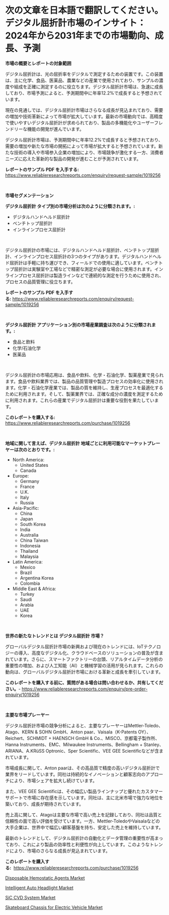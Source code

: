 <p><h1>次の文章を日本語で翻訳してください。
デジタル屈折計市場のインサイト：2024年から2031年までの市場動向、成長、予測</h1></p><p><strong>市場の概要とレポートの対象範囲</strong></p>
<p><p>デジタル屈折計は、光の屈折率をデジタルで測定するための装置です。この装置は、主に化学、食品、医薬品、農業などの産業で使用されており、サンプルの濃度や組成を正確に測定するのに役立ちます。デジタル屈折計市場は、急速に成長しており、市場予測によると、予測期間中に年率12.2%で成長すると予想されています。</p><p>現在の見通しでは、デジタル屈折計市場はさらなる成長が見込まれており、需要の増加や技術革新によって市場が拡大しています。最新の市場動向では、高精度で使いやすいデジタル屈折計が求められており、製品の多機能化やユーザーフレンドリーな機能の開発が進んでいます。</p><p>デジタル屈折計市場は、予測期間中に年率12.2%で成長すると予想されており、需要の増加や新たな市場の開拓によって市場が拡大すると予想されています。新たな技術の導入や市場参入企業の増加により、市場競争が激化する一方、消費者ニーズに応えた革新的な製品の開発が進むことが予測されています。</p></p>
<p><strong>レポートのサンプル PDF を入手する:</strong> <a href="https://www.reliableresearchreports.com/enquiry/request-sample/1019256">https://www.reliableresearchreports.com/enquiry/request-sample/1019256</a></p>
<p>&nbsp;</p>
<p><strong>市場セグメンテーション</strong></p>
<p><strong>デジタル屈折計 タイプ別の市場分析は次のように分類されます。:</strong></p>
<p><ul><li>デジタルハンドヘルド屈折計</li><li>ベンチトップ屈折計</li><li>インラインプロセス屈折計</li></ul></p>
<p>&nbsp;</p>
<p><p>デジタル屈折計の市場には、デジタルハンドヘルド屈折計、ベンチトップ屈折計、インラインプロセス屈折計の3つのタイプがあります。デジタルハンドヘルド屈折計は手軽に持ち運びでき、フィールドでの使用に適しています。ベンチトップ屈折計は実験室や工場などで精密な測定が必要な場合に使用されます。インラインプロセス屈折計は製造ラインなどで連続的な測定を行うために使用され、プロセスの品質管理に役立ちます。</p></p>
<p><strong>レポートのサンプル PDF を入手する:</strong>&nbsp;<a href="https://www.reliableresearchreports.com/enquiry/request-sample/1019256">https://www.reliableresearchreports.com/enquiry/request-sample/1019256</a></p>
<p>&nbsp;</p>
<p><strong> デジタル屈折計 アプリケーション別の市場産業調査は次のように分類されます。:</strong></p>
<p><ul><li>食品と飲料</li><li>化学/石油化学</li><li>医薬品</li></ul></p>
<p>&nbsp;</p>
<p><p>デジタル屈折計の市場応用は、食品や飲料、化学・石油化学、製薬産業で見られます。食品や飲料業界では、製品の品質管理や製造プロセスの効率化に使用されます。化学・石油化学産業では、製品の質を維持し、生産プロセスを最適化するために利用されます。そして、製薬業界では、正確な成分の濃度を測定するために利用されます。これらの産業でデジタル屈折計は重要な役割を果たしています。</p></p>
<p><strong>このレポートを購入する:</strong>&nbsp; <a href="https://www.reliableresearchreports.com/purchase/1019256">https://www.reliableresearchreports.com/purchase/1019256</a></p>
<p>&nbsp;</p>
<p><strong>地域に関して言えば、デジタル屈折計 地域ごとに利用可能なマーケットプレーヤーは次のとおりです。:</strong></p>
<p><ul>
    <li>
        North America:
        <ul>
            <li>United States</li>
            <li>Canada</li>
        </ul>
    </li>
    <li>
        Europe:
        <ul>
            <li>Germany</li>
            <li>France</li>
            <li>U.K.</li>
            <li>Italy</li>
            <li>Russia</li>
        </ul>
    </li>
    <li>
        Asia-Pacific:
        <ul>
            <li>China</li>
            <li>Japan</li>
            <li>South Korea</li>
            <li>India</li>
            <li>Australia</li>
            <li>China Taiwan</li>
            <li>Indonesia</li>
            <li>Thailand</li>
            <li>Malaysia</li>
        </ul>
    </li>
    <li>
        Latin America:
        <ul>
            <li>Mexico</li>
            <li>Brazil</li>
            <li>Argentina Korea</li>
            <li>Colombia</li>
        </ul>
    </li>
    <li>
        Middle East & Africa:
        <ul>
            <li>Turkey</li>
            <li>Saudi</li>
            <li>Arabia</li>
            <li>UAE</li>
            <li>Korea</li>
        </ul>
    </li>
    </ul></p>
<p>&nbsp;</p>
<p><strong>世界の新たなトレンドとは デジタル屈折計 市場？</strong></p>
<p><p>グローバルデジタル屈折計市場の新興および現在のトレンドには、IoTテクノロジーの導入、高度なデジタル化、クラウドベースのソリューションの普及が含まれています。さらに、スマートファクトリーの台頭、リアルタイムデータ分析の重要性の増加、および人工知能（AI）と機械学習の活用が見られます。これらの動向は、グローバルデジタル屈折計市場における革新と成長を牽引しています。</p></p>
<p><strong>このレポートを購入する前に、質問がある場合は問い合わせるか、共有してください。</strong>- <a href="https://www.reliableresearchreports.com/enquiry/pre-order-enquiry/1019256">https://www.reliableresearchreports.com/enquiry/pre-order-enquiry/1019256</a></p>
<p>&nbsp;</p>
<p><strong>主要な市場プレーヤー</strong></p>
<p><p>デジタル屈折計市場の競争分析によると、主要なプレーヤーはMettler-Toledo、Atago、KERN & SOHN GmbH、Anton paar、Vaisala（K-Patents OY）、Reichert、SCHMIDT + HAENSCH GmbH & Co.、MISCO、京都電子製作所、Hanna Instruments、EMC、Milwaukee Instruments、Bellingham + Stanley、ARIANA、A.KRüSS Optronic、Sper Scientific、VEE GEE Scientificなどが含まれています。</p><p>市場成長に関して、Anton paarは、その高品質で精度の高いデジタル屈折計で業界をリードしています。同社は持続的なイノベーションと顧客志向のアプローチにより、市場シェアを拡大し続けています。</p><p>また、VEE GEE Scientificは、その幅広い製品ラインナップと優れたカスタマーサポートで市場に存在感を示しています。同社は、主に北米市場で強力な地位を築いており、成長が期待されています。</p><p>売上高に関して、Atagoは主要な市場で高い売上を記録しており、同社は品質と信頼性の面で高い評価を受けています。一方、Mettler-ToledoやVaisalaなどの大手企業は、世界中で幅広い顧客基盤を持ち、安定した売上を維持しています。</p><p>最新のトレンドとして、デジタル屈折計の自動化とデータ管理の重要性が高まっており、これにより製品の効率性と利便性が向上しています。このようなトレンドにより、市場のさらなる成長が見込まれています。</p></p>
<p><strong>このレポートを購入する:</strong>&nbsp;&nbsp;<a href="https://www.reliableresearchreports.com/purchase/1019256">https://www.reliableresearchreports.com/purchase/1019256</a></p>
<p><p><a href="https://florentine-yuzu-f42.notion.site/Disposable-Hemostatic-Agents-Market-Offer-Valuable-Insights-into-Market-Size-Market-Share-Market-T-88fd36f0b6694c1e9c61399a30e82690">Disposable Hemostatic Agents Market</a></p><p><a href="https://github.com/Whitneyboyettebo9kiw7yr13/Market-Research-Report-List-1/blob/main/intelligent-auto-headlight-market.md">Intelligent Auto Headlight Market</a></p><p><a href="https://view.publitas.com/reportprime-1/sic-cvd-system-market-research-report-provides-thorough-industry-overview-which-offers-an-in-depth-analysis-of-product-trends-and-new-market-divisions/">SiC CVD System Market</a></p><p><a href="https://github.com/sonuprakash1/Market-Research-Report-List-1/blob/main/skateboard-chassis-for-electric-vehicle-market.md">Skateboard Chassis for Electric Vehicle Market</a></p></p>